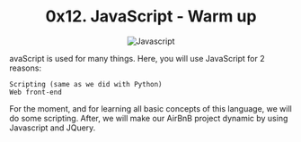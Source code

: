 <h1 align="center"> 0x12. JavaScript - Warm up </h1>
<p align ="center">
<img src="https://github.com/Ezra-Mallo/alx-higher_level_programming/0x12-javascript-warm_up/blob/master/images/Javascript-535.png.jpeg"
	    alt="Javascript">
</p>


avaScript is used for many things. Here, you will use JavaScript for 2 reasons:

    Scripting (same as we did with Python)
    Web front-end

For the moment, and for learning all basic concepts of this language, we will do some scripting. After, we will make our AirBnB project dynamic by using Javascript and JQuery.
